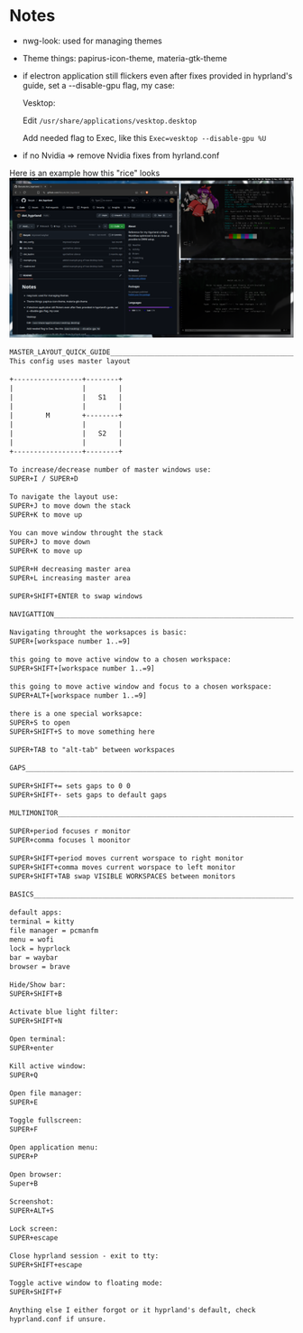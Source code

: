 # Notes

* nwg-look: used for managing themes
* Theme things: papirus-icon-theme, materia-gtk-theme
* if electron application still flickers even after fixes provided in hyprland's guide, set a
  --disable-gpu flag, my case:

  Vesktop:

  Edit ```/usr/share/applications/vesktop.desktop```

  Add needed flag to Exec, like this ```Exec=vesktop --disable-gpu %U```
* if no Nvidia => remove Nvidia fixes from hyrland.conf

Here is an example how this "rice" looks
![An image of how it looks](example.png)

```
MASTER_LAYOUT_QUICK_GUIDE_______________________________________________________
This config uses master layout

+-----------------+--------+
|                 |        |
|                 |   S1   |
|                 |        |
|        M        +--------+
|                 |        |
|                 |   S2   |
|                 |        |
+-----------------+--------+

To increase/decrease number of master windows use:
SUPER+I / SUPER+D

To navigate the layout use:
SUPER+J to move down the stack
SUPER+K to move up

You can move window throught the stack
SUPER+J to move down
SUPER+K to move up

SUPER+H decreasing master area
SUPER+L increasing master area

SUPER+SHIFT+ENTER to swap windows

NAVIGATTION_____________________________________________________________________

Navigating throught the worksapces is basic:
SUPER+[workspace number 1..=9]

this going to move active window to a chosen workspace:
SUPER+SHIFT+[workspace number 1..=9]

this going to move active window and focus to a chosen workspace:
SUPER+ALT+[workspace number 1..=9]

there is a one special worksapce:
SUPER+S to open
SUPER+SHIFT+S to move something here

SUPER+TAB to "alt-tab" between workspaces

GAPS____________________________________________________________________________

SUPER+SHIFT+= sets gaps to 0 0
SUPER+SHIFT+- sets gaps to default gaps

MULTIMONITOR____________________________________________________________________

SUPER+period focuses r monitor
SUPER+comma focuses l moonitor

SUPER+SHIFT+period moves current worspace to right monitor
SUPER+SHIFT+comma moves current worspace to left monitor
SUPER+SHIFT+TAB swap VISIBLE WORKSPACES between monitors

BASICS__________________________________________________________________________

default apps:
terminal = kitty
file manager = pcmanfm
menu = wofi
lock = hyprlock
bar = waybar
browser = brave

Hide/Show bar:
SUPER+SHIFT+B

Activate blue light filter:
SUPER+SHIFT+N

Open terminal:
SUPER+enter

Kill active window:
SUPER+Q

Open file manager:
SUPER+E

Toggle fullscreen:
SUPER+F

Open application menu:
SUPER+P

Open browser:
Super+B

Screenshot:
SUPER+ALT+S

Lock screen:
SUPER+escape

Close hyprland session - exit to tty:
SUPER+SHIFT+escape

Toggle active window to floating mode:
SUPER+SHIFT+F

Anything else I either forgot or it hyprland's default, check hyprland.conf if unsure.

```
